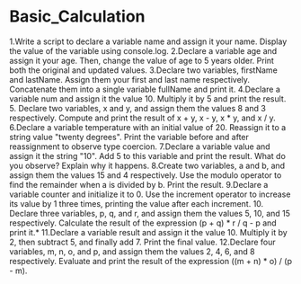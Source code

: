 # Basic_Calculation
1.Write a script to declare a variable name and assign it your name. Display the value of the variable using console.log.
2.Declare a variable age and assign it your age. Then, change the value of age to 5 years older. Print both the original and updated values.
3.Declare two variables, firstName and lastName. Assign them your first and last name respectively. Concatenate them into a single variable fullName and print it.
4.Declare a variable num and assign it the value 10. Multiply it by 5 and print the result.
5.
Declare two variables, x and y, and assign them the values 8 and 3 respectively. Compute and print the result of x + y, x - y, x * y, and x / y.
6.Declare a variable temperature with an initial value of 20. Reassign it to a string value "twenty degrees". Print the variable before and after reassignment to observe type coercion.
7.Declare a variable value and assign it the string "10". Add 5 to this variable and print the result. What do you observe? Explain why it happens.
8.Create two variables, a and b, and assign them the values 15 and 4 respectively. Use the modulo operator to find the remainder when a is divided by b. Print the result.
9.Declare a variable counter and initialize it to 0. Use the increment operator to increase its value by 1 three times, printing the value after each increment.
10.
Declare three variables, p, q, and r, and assign them the values 5, 10, and 15 respectively. Calculate the result of the expression (p + q) * r / q - p and print it.*
11.Declare a variable result and assign it the value 10. Multiply it by 2, then subtract 5, and finally add 7. Print the final value.
12.Declare four variables, m, n, o, and p, and assign them the values 2, 4, 6, and 8 respectively. Evaluate and print the result of the expression ((m + n) * o) / (p - m).